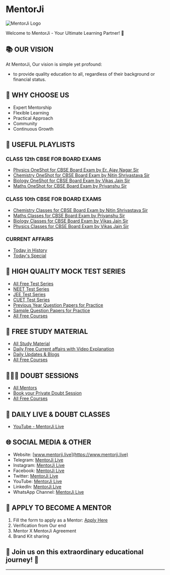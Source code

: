 # MentorJi

![MentorJi Logo](https://mentorji.live/store/1/light-170w-40h.png)

Welcome to MentorJi - Your Ultimate Learning Partner! 🚀

## 📚 OUR VISION
At MentorJi, Our vision is simple yet profound:
- to provide quality education to all, regardless of their background or financial status. 

## 🌈 WHY CHOOSE US
- Expert Mentorship
- Flexible Learning
- Practical Approach
- Community
- Continuous Growth 

## 🚀 USEFUL PLAYLISTS

### CLASS 12th CBSE FOR BOARD EXAMS
- [Physics OneShot for CBSE Board Exam by Er. Ajay Nagar Sir](https://youtube.com/playlist?list=PL35CWG1_rR5MuY2yIuAtYBQtRu3G3An4q&feature=shared)
- [Chemistry OneShot for CBSE Board Exam by Nitin Shrivastava Sir](https://youtube.com/playlist?list=PL35CWG1_rR5OHcRUpg2cE0J6y-narq3E-&feature=shared)
- [Biology OneShot for CBSE Board Exam by Vikas Jain Sir](https://youtube.com/playlist?list=PL35CWG1_rR5OM6DlsM2U4CnXMWaWQhmrH&feature=shared)
- [Maths OneShot for CBSE Board Exam by Priyanshu Sir](https://youtube.com/playlist?list=PL35CWG1_rR5OMtyTo64GyxRiOY7w58Bua&feature=shared)

### CLASS 10th CBSE FOR BOARD EXAMS
- [Chemistry Classes for CBSE Board Exam by Nitin Shrivastava Sir](https://youtube.com/playlist?list=PL35CWG1_rR5Pph3gcrVpvmtKrSMNAti8O&feature=shared)
- [Maths Classes for CBSE Board Exam by Priyanshu Sir](https://youtube.com/playlist?list=PL35CWG1_rR5PyM1jvWGs2m_cnS1FvjxQT&feature=shared)
- [Biology Classes for CBSE Board Exam by Vikas Jain Sir](https://youtube.com/playlist?list=PL35CWG1_rR5NuEwgemU2htsFB8Sceq2Ha&feature=shared)
- [Physics Classes for CBSE Board Exam by Vikas Jain Sir](https://youtube.com/playlist?list=PL35CWG1_rR5NXlVnrz3EaLZXSGal6h7Wg&feature=shared)

### CURRENT AFFAIRS 
- [Today in History](https://youtube.com/playlist?list=PL35CWG1_rR5Ou_bXJ2wHRFR0dkvR5Qlzp&feature=shared)
- [Today's Special](https://www.youtube.com/playlist?list=PL35CWG1_rR5OX0lLjRy1T7ZDdq9h-bmEY)

## 📙 HIGH QUALITY MOCK TEST SERIES
- [All Free Test Series](https://mentorji.live/test-series)
- [NEET Test Series](https://mentorji.live/test-series?cat...)
- [JEE Test Series](https://mentorji.live/test-series?cat...)
- [CUET Test Series](https://mentorji.live/test-series?cat...)
- [Previous Year Question Papers for Practice](https://mentorji.live/test-series)
- [Sample Question Papers for Practice](https://mentorji.live/test-series)
- [All Free Courses](https://mentorji.live/classes)

## 📙 FREE STUDY MATERIAL
- [All Study Material](https://mentorji.live/study-material)
- [Daily Free Current affairs with Video Explanation](https://mentorji.live/current-affairs)
- [Daily Updates & Blogs](https://mentorji.live/blog)
- [All Free Courses](https://mentorji.live/classes)

## 🧑🏻‍🏫 DOUBT SESSIONS
- [All Mentors](https://mentorji.live/instructors)
- [Book your Private Doubt Session](https://mentorji.live/instructor-find...)
- [All Free Courses](https://mentorji.live/classes)

## 🔴 DAILY LIVE & DOUBT CLASSES
- [YouTube - MentorJi Live](https://www.youtube.com/@mentorjilive/streams)

## 🌐 SOCIAL MEDIA & OTHER
- Website: [www.mentorji.live](https://www.mentorji.live)
- Telegram: [MentorJi Live](https://t.me/mentorjilive)
- Instagram: [MentorJi Live](https://Instagram.com/mentorjilive)
- Facebook: [MentorJi Live](https://Facebook.com/mentorjilive)
- Twitter: [MentorJi Live](https://Twitter.com/mentorjilive)
- YouTube: [MentorJi Live](https://youtube.com/@mentorjilive)
- LinkedIn: [MentorJi Live](https://linkedin.com/company/mentorjilive)
- WhatsApp Channel: [MentorJi Live](https://shorturl.at/dmPV0)

## 🚀 APPLY TO BECOME A MENTOR
1. Fill the form to apply as a Mentor: [Apply Here](https://shorturl.at/diG45)
2. Verification from Our end
3. Mentor X MentorJi Agreement
4. Brand Kit sharing

## 🌟 Join us on this extraordinary educational journey! 🌟
---
